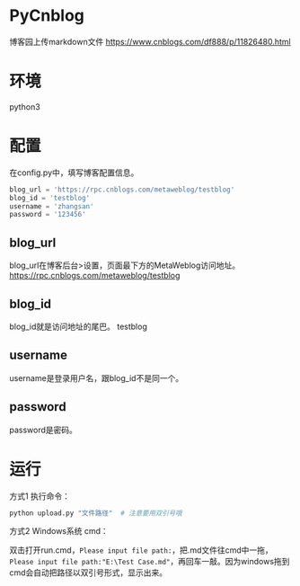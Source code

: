 # PyCnblog
博客园上传markdown文件 https://www.cnblogs.com/df888/p/11826480.html

# 环境

python3

# 配置

在config.py中，填写博客配置信息。

```python
blog_url = 'https://rpc.cnblogs.com/metaweblog/testblog'
blog_id = 'testblog'
username = 'zhangsan'
password = '123456'
```

## blog_url

blog_url在博客后台>设置，页面最下方的MetaWeblog访问地址。
https://rpc.cnblogs.com/metaweblog/testblog

## blog_id

blog_id就是访问地址的尾巴。
testblog

## username

username是登录用户名，跟blog_id不是同一个。

## password

password是密码。

# 运行

方式1 执行命令：

```python
python upload.py "文件路径"  # 注意要用双引号哦
```

方式2 Windows系统 cmd：

双击打开run.cmd，`Please input file path:`，把.md文件往cmd中一拖，`Please input file path:"E:\Test Case.md"`，再回车一敲。因为windows拖到cmd会自动把路径以双引号形式，显示出来。

